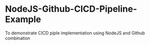 # NodeJS-Github-CICD-Pipeline-Example
To demonstrate CICD piple implementation using NodeJS and Github combination
